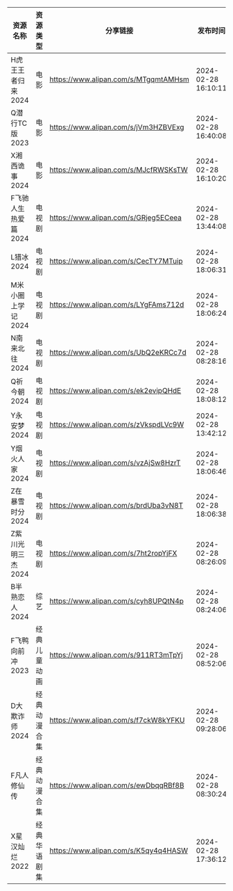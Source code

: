 | 资源名称         | 资源类型   | 分享链接                                 | 发布时间                |
| ------------ | ------ | ------------------------------------ | ------------------- |
| H虎王王者归来2024  | 电影     | https://www.alipan.com/s/MTgqmtAMHsm | 2024-02-28 16:10:11 |
| Q潜行TC版2023   | 电影     | https://www.alipan.com/s/jVm3HZBVExg | 2024-02-28 16:40:08 |
| X湘西诡事2024    | 电影     | https://www.alipan.com/s/MJcfRWSKsTW | 2024-02-28 16:10:20 |
| F飞驰人生热爱篇2024 | 电视剧    | https://www.alipan.com/s/GRjeg5ECeea | 2024-02-28 13:44:08 |
| L猎冰2024      | 电视剧    | https://www.alipan.com/s/CecTY7MTuip | 2024-02-28 18:06:31 |
| M米小圈上学记2024  | 电视剧    | https://www.alipan.com/s/LYgFAms712d | 2024-02-28 18:06:24 |
| N南来北往2024    | 电视剧    | https://www.alipan.com/s/UbQ2eKRCc7d | 2024-02-28 08:28:16 |
| Q祈今朝2024     | 电视剧    | https://www.alipan.com/s/ek2evipQHdE | 2024-02-28 18:08:12 |
| Y永安梦2024     | 电视剧    | https://www.alipan.com/s/zVkspdLVc9W | 2024-02-28 13:42:12 |
| Y烟火人家2024    | 电视剧    | https://www.alipan.com/s/vzAjSw8HzrT | 2024-02-28 18:06:46 |
| Z在暴雪时分2024   | 电视剧    | https://www.alipan.com/s/brdUba3vN8T | 2024-02-28 18:06:38 |
| Z紫川光明三杰2024  | 电视剧    | https://www.alipan.com/s/7ht2ropYjFX | 2024-02-28 08:26:09 |
| B半熟恋人2024    | 综艺     | https://www.alipan.com/s/cyh8UPQtN4p | 2024-02-28 08:24:06 |
| F飞鸭向前冲2023   | 经典儿童动画 | https://www.alipan.com/s/911RT3mTpYj | 2024-02-28 08:52:06 |
| D大欺诈师2024    | 经典动漫合集 | https://www.alipan.com/s/f7ckW8kYFKU | 2024-02-28 09:28:06 |
| F凡人修仙传       | 经典动漫合集 | https://www.alipan.com/s/ewDbqqRBf8B | 2024-02-28 08:30:24 |
| X星汉灿烂2022    | 经典华语剧集 | https://www.alipan.com/s/K5qy4q4HASW | 2024-02-28 17:36:12 |
